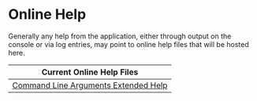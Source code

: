 # Online Help

Generally any help from the application, either through output on the console or via log entries, may point to online help files that will be hosted here.

| Current Online Help Files                                |
|----------------------------------------------------------|
| [Command Line Arguments Extended Help](cli_arguments.md) |

